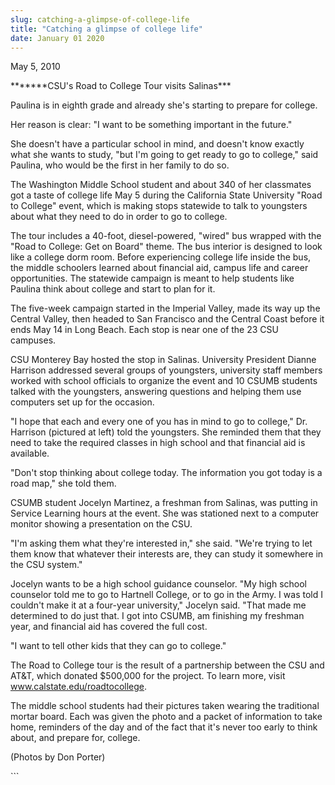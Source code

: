 ```yaml
---
slug: catching-a-glimpse-of-college-life
title: "Catching a glimpse of college life"
date: January 01 2020
---
```


 
<p>May 5, 2010</p>
<p>*******CSU's Road to College Tour visits Salinas***</p>
<p>
  Paulina is in eighth grade and already she's starting to prepare for college.
</p>
<p>Her reason is clear: "I want to be something important in the future."</p>
<p>
  She doesn't have a particular school in mind, and doesn't know exactly what
  she wants to study, "but I'm going to get ready to go to college," said
  Paulina, who would be the first in her family to do so.
</p>
<p>
  The Washington Middle School student and about 340 of her classmates got a
  taste of college life May 5 during the California State University "Road to
  College" event, which is making stops statewide to talk to youngsters about
  what they need to do in order to go to college.
</p>
<p>
  The tour includes a 40-foot, diesel-powered, "wired" bus wrapped with the
  "Road to College: Get on Board" theme. The bus interior is designed to look
  like a college dorm room. Before experiencing college life inside the bus, the
  middle schoolers learned about financial aid, campus life and career
  opportunities. The statewide campaign is meant to help students like Paulina
  think about college and start to plan for it.
</p>
<p>
  The five-week campaign started in the Imperial Valley, made its way up the
  Central Valley, then headed to San Francisco and the Central Coast before it
  ends May 14 in Long Beach. Each stop is near one of the 23 CSU campuses.
</p>
<p>
  CSU Monterey Bay hosted the stop in Salinas. University President Dianne
  Harrison addressed several groups of youngsters, university staff members
  worked with school officials to organize the event and 10 CSUMB students
  talked with the youngsters, answering questions and helping them use computers
  set up for the occasion.
</p>
<p>
  "I hope that each and every one of you has in mind to go to college," Dr.
  Harrison (pictured at left) told the youngsters. She reminded them that they
  need to take the required classes in high school and that financial aid is
  available.
</p>
<p>
  "Don't stop thinking about college today. The information you got today is a
  road map," she told them.
</p>
<p>
  CSUMB student Jocelyn Martinez, a freshman from Salinas, was putting in
  Service Learning hours at the event. She was stationed next to a computer
  monitor showing a presentation on the CSU.
</p>
<p>
  "I'm asking them what they're interested in," she said. "We're trying to let
  them know that whatever their interests are, they can study it somewhere in
  the CSU system."
</p>
<p>
  Jocelyn wants to be a high school guidance counselor. "My high school
  counselor told me to go to Hartnell College, or to go in the Army. I was told
  I couldn't make it at a four-year university," Jocelyn said. "That made me
  determined to do just that. I got into CSUMB, am finishing my freshman year,
  and financial aid has covered the full cost.
</p>
<p>"I want to tell other kids that they can go to college."</p>
<p>
  The Road to College tour is the result of a partnership between the CSU and
  AT&amp;T, which donated $500,000 for the project. To learn more, visit
  <a
    href="https://www.calstate.edu/roadtocollege"
    title="www.calstate.edu/roadtocollege"
    >www.calstate.edu/roadtocollege</a
  >.
</p>
<p>
  The middle school students had their pictures taken wearing the traditional
  mortar board. Each was given the photo and a packet of information to take
  home, reminders of the day and of the fact that it's never too early to think
  about, and prepare for, college.
</p>
<p></p>
<p>(Photos by Don Porter)</p>
<p></p>
<p></p>
<p></p>
<p></p>
<p></p>
<p></p>
<p></p>
<p><strong> </strong></p>
<p><em> </em></p>
<p></p>
```
